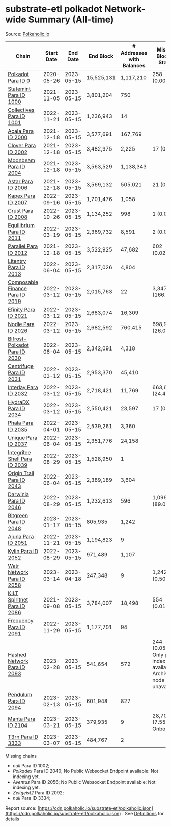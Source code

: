 # substrate-etl polkadot Network-wide Summary (All-time)

Source: [Polkaholic.io](https://polkaholic.io)


| Chain            | Start Date | End Date | End Block | # Addresses with Balances | Missing Blocks / Status |
| ---------------- | ---------- | ---------| --------- | ------------------------- | ----------------------- |
| [Polkadot Para ID 0](/polkadot/0-polkadot) | 2020-05-26 | 2023-05-15 | 15,525,131 |  1,117,210 | 258 (0.00%)  |
| [Statemint Para ID 1000](/polkadot/1000-statemint) | 2021-11-05 | 2023-05-15 | 3,801,204 |  750 |    |
| [Collectives Para ID 1001](/polkadot/1001-collectives) | 2022-11-21 | 2023-05-15 | 1,236,943 |  14 |    |
| [Acala Para ID 2000](/polkadot/2000-acala) | 2021-12-18 | 2023-05-15 | 3,577,691 |  167,769 |    |
| [Clover Para ID 2002](/polkadot/2002-clover) | 2021-12-18 | 2023-05-15 | 3,482,975 |  2,225 | 17 (0.00%)  |
| [Moonbeam Para ID 2004](/polkadot/2004-moonbeam) | 2021-12-18 | 2023-05-15 | 3,563,529 |  1,138,343 |    |
| [Astar Para ID 2006](/polkadot/2006-astar) | 2021-12-18 | 2023-05-15 | 3,569,132 |  505,021 | 21 (0.00%)  |
| [Kapex Para ID 2007](/polkadot/2007-kapex) | 2022-09-16 | 2023-05-15 | 1,701,476 |  1,058 |    |
| [Crust Para ID 2008](/polkadot/2008-crust) | 2022-10-26 | 2023-05-15 | 1,134,252 |  998 | 1 (0.00%)  |
| [Equilibrium Para ID 2011](/polkadot/2011-equilibrium) | 2022-03-19 | 2023-05-15 | 2,369,732 |  8,591 | 2 (0.00%)  |
| [Parallel Para ID 2012](/polkadot/2012-parallel) | 2021-12-18 | 2023-05-15 | 3,522,925 |  47,682 | 602 (0.02%)  |
| [Litentry Para ID 2013](/polkadot/2013-litentry) | 2022-06-04 | 2023-05-15 | 2,317,026 |  4,804 |    |
| [Composable Finance Para ID 2019](/polkadot/2019-composable) | 2022-03-12 | 2023-05-15 | 2,015,763 |  22 | 3,347,967 (166.09%)  |
| [Efinity Para ID 2021](/polkadot/2021-efinity) | 2022-03-12 | 2023-05-15 | 2,683,074 |  16,309 |    |
| [Nodle Para ID 2026](/polkadot/2026-nodle) | 2022-03-12 | 2023-05-15 | 2,682,592 |  760,415 | 698,978 (26.06%)  |
| [Bifrost-Polkadot Para ID 2030](/polkadot/2030-bifrost-dot) | 2022-06-04 | 2023-05-15 | 2,342,091 |  4,318 |    |
| [Centrifuge Para ID 2031](/polkadot/2031-centrifuge) | 2022-03-12 | 2023-05-15 | 2,953,370 |  45,410 |    |
| [Interlay Para ID 2032](/polkadot/2032-interlay) | 2022-03-12 | 2023-05-15 | 2,718,421 |  11,769 | 663,696 (24.41%)  |
| [HydraDX Para ID 2034](/polkadot/2034-hydradx) | 2022-03-12 | 2023-05-15 | 2,550,421 |  23,597 | 17 (0.00%)  |
| [Phala Para ID 2035](/polkadot/2035-phala) | 2022-04-01 | 2023-05-15 | 2,539,261 |  3,360 |    |
| [Unique Para ID 2037](/polkadot/2037-unique) | 2022-06-04 | 2023-05-15 | 2,351,776 |  24,158 |    |
| [Integritee Shell Para ID 2039](/polkadot/2039-integritee-shell) | 2022-08-29 | 2023-05-15 | 1,528,950 |  1 |    |
| [Origin Trail Para ID 2043](/polkadot/2043-origintrail) | 2022-06-04 | 2023-05-15 | 2,389,189 |  3,604 |    |
| [Darwinia Para ID 2046](/polkadot/2046-darwinia) | 2022-08-29 | 2023-05-15 | 1,232,613 |  596 | 1,098,047 (89.08%)  |
| [Bitgreen Para ID 2048](/polkadot/2048-bitgreen) | 2023-01-17 | 2023-05-15 | 805,935 |  1,242 |    |
| [Ajuna Para ID 2051](/polkadot/2051-ajuna) | 2022-11-21 | 2023-05-15 | 1,194,823 |  9 |    |
| [Kylin Para ID 2052](/polkadot/2052-kylin) | 2022-08-29 | 2023-05-15 | 971,489 |  1,107 |    |
| [Watr Network Para ID 2058](/polkadot/2058-watr) | 2023-03-14 | 2023-04-18 | 247,348 |  9 | 1,242 (0.50%)  |
| [KILT Spiritnet Para ID 2086](/polkadot/2086-kilt) | 2021-09-08 | 2023-05-15 | 3,784,007 |  18,498 | 554 (0.01%)  |
| [Frequency Para ID 2091](/polkadot/2091-frequency) | 2022-11-29 | 2023-05-15 | 1,177,701 |  94 |    |
| [Hashed Network Para ID 2093](/polkadot/2093-hashed) | 2023-02-28 | 2023-05-15 | 541,654 |  572 | 244 (0.05%) Only partial index available: Archive node unavailable |
| [Pendulum Para ID 2094](/polkadot/2094-pendulum) | 2023-02-13 | 2023-05-15 | 601,948 |  827 |    |
| [Manta Para ID 2104](/polkadot/2104-manta) | 2023-03-21 | 2023-05-15 | 379,935 |  9 | 28,703 (7.55%) Onboarding |
| [T3rn Para ID 3333](/polkadot/3333-t3rn) | 2023-03-07 | 2023-05-15 | 484,767 |  2 |    |

Missing chains


* *null* Para ID 1002; 
* *Polkadex* Para ID 2040; No Public Websocket Endpoint available: Not indexing yet.
* *Aventus* Para ID 2056; No Public Websocket Endpoint available: Not indexing yet.
* *Zeitgeist2* Para ID 2092; 
* *null* Para ID 3334; 

Report source: [https://cdn.polkaholic.io/substrate-etl/polkaholic.json](https://cdn.polkaholic.io/substrate-etl/polkaholic.json) | See [Definitions](/DEFINITIONS.md) for details

